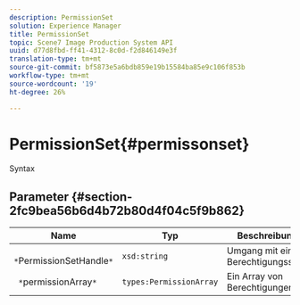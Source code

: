 ```yaml
---
description: PermissionSet
solution: Experience Manager
title: PermissionSet
topic: Scene7 Image Production System API
uuid: d77d8fbd-ff41-4312-8c0d-f2d846149e3f
translation-type: tm+mt
source-git-commit: bf5873e5a6bdb859e19b15584ba85e9c106f853b
workflow-type: tm+mt
source-wordcount: '19'
ht-degree: 26%

---
```



# PermissionSet{#permissonset}

Syntax

## Parameter {#section-2fc9bea56b6d4b72b80d4f04c5f9b862}

| Name | Typ | Beschreibung |
|---|---|---|
| ` *`PermissionSetHandle`*` | `xsd:string` | Umgang mit einem Berechtigungssatz. |
| ` *`permissionArray`*` | `types:PermissionArray` | Ein Array von Berechtigungen. |

